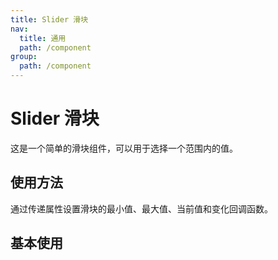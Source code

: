 ```yaml
---
title: Slider 滑块
nav:
  title: 通用
  path: /component
group:
  path: /component
---
```


# Slider 滑块

这是一个简单的滑块组件，可以用于选择一个范围内的值。

## 使用方法

通过传递属性设置滑块的最小值、最大值、当前值和变化回调函数。

## 基本使用

<code src="./demo/index" />

<API></API>
